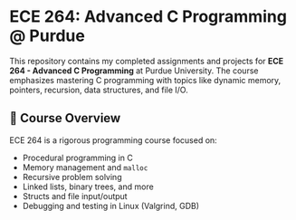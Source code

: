 # ECE 264: Advanced C Programming @ Purdue

This repository contains my completed assignments and projects for **ECE 264 - Advanced C Programming** at Purdue University. 
The course emphasizes mastering C programming with topics like dynamic memory, pointers, recursion, data structures, and file I/O.

## 📘 Course Overview

ECE 264 is a rigorous programming course focused on:
- Procedural programming in C
- Memory management and `malloc`
- Recursive problem solving
- Linked lists, binary trees, and more
- Structs and file input/output
- Debugging and testing in Linux (Valgrind, GDB)

